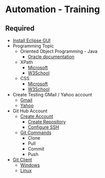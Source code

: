 # Automation - Training 
## Required
  - [Install Eclipse GUI](https://www.eclipse.org/)
  - Programming Topic
    - Oriented Object Programming - Java
        - [Oracle documentation](https://docs.oracle.com/javase/tutorial/java/concepts/)
    - XPath
        - [Microsoft](https://developer.mozilla.org/en-US/docs/Web/XPath)
        - [W3School](https://www.w3schools.com/xml/xpath_intro.asp)          
    - CSS
        - [Microsoft](https://developer.mozilla.org/en-US/docs/Web/CSS)
        - [W3School](https://www.w3schools.com/css/)
  - Create Testing GMail / Yahoo account
     - [Gmail](https://support.google.com/mail/answer/56256?hl=en)
     - [Yahoo](https://login.yahoo.com/?.lang=es-MX&src=homepage&.done=https%3A%2F%2Fespanol.yahoo.com%2F%3Fp%3Dus&pspid=2142990676&activity=ybar-signin)
  - Git Hub Account  
    - [Create Account](https://github.com/)
        - [Create Repository](https://docs.github.com/en/repositories)
        - [Configure SSH](https://docs.github.com/en/authentication/connecting-to-github-with-ssh)
    - [Git Commands](https://git-scm.com/docs)
        - Clone 
        - Pull
        - Commit        
        - Push
  - [Git Client](https://git-scm.com/downloads/guis)
    - [Windows](https://git-scm.com/download/gui/windows)
    - [Linux](https://git-scm.com/download/gui/linux)
